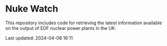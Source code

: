# Nuke Watch

This repository includes code for retrieving the latest information available on the output of EDF nuclear power plants in the UK.

Last updated: 2024-04-08 16:11